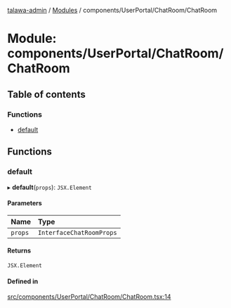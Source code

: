 [talawa-admin](../README.md) / [Modules](../modules.md) / components/UserPortal/ChatRoom/ChatRoom

# Module: components/UserPortal/ChatRoom/ChatRoom

## Table of contents

### Functions

- [default](components_UserPortal_ChatRoom_ChatRoom.md#default)

## Functions

### default

▸ **default**(`props`): `JSX.Element`

#### Parameters

| Name | Type |
| :------ | :------ |
| `props` | `InterfaceChatRoomProps` |

#### Returns

`JSX.Element`

#### Defined in

[src/components/UserPortal/ChatRoom/ChatRoom.tsx:14](https://github.com/Anvita0305/talawa-admin/blob/cdb95af/src/components/UserPortal/ChatRoom/ChatRoom.tsx#L14)
